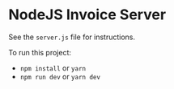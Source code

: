# NodeJS Invoice Server

See the `server.js` file for instructions.

To run this project:

- `npm install` or `yarn`
- `npm run dev` or `yarn dev`
